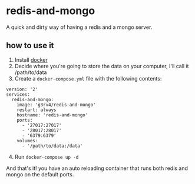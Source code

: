 # redis-and-mongo
A quick and dirty way of having a redis and a mongo server.

## how to use it

1. Install [docker](https://www.docker.com/community-edition)
2. Decide where you're going to store the data on your computer, I'll call it /path/to/data
3. Create a `docker-compose.yml` file with the following contents:

```
version: '2'
services:
  redis-and-mongo:
    image: 'g3rv4/redis-and-mongo'
    restart: always
    hostname: 'redis-and-mongo'
    ports:
      - '27017:27017'
      - '28017:28017'
      - '6379:6379'
    volumes:
      - '/path/to/data:/data'
```

4. Run `docker-compose up -d`

And that's it! you have an auto reloading container that runs both redis and mongo on the default ports.
